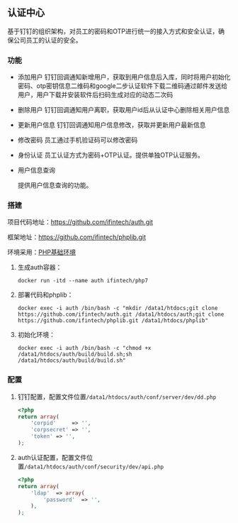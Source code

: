 ## 认证中心

基于钉钉的组织架构，对员工的密码和OTP进行统一的接入方式和安全认证，确保公司员工的认证的安全。

### 功能

- 添加用户
  钉钉回调通知新增用户，获取到用户信息后入库，同时将用户初始化密码、otp密钥信息二维码和google二步认证软件下载二维码通过邮件发送给用户，用户下载并安装软件后扫码生成对应的动态二次码

- 删除用户
  钉钉回调通知用户离职，获取用户id后从认证中心删除相关用户信息

- 更新用户信息
  钉钉回调通知用户信息修改，获取并更新用户最新信息

- 修改密码
  员工通过手机验证码可以修改密码

- 身份认证
  员工认证方式为密码+OTP认证。提供单独OTP认证服务。

- 用户信息查询

  提供用户信息查询的功能。

### 搭建

项目代码地址：https://github.com/ifintech/auth.git

框架地址：https://github.com/ifintech/phplib.git

环境采用：[PHP基础环境](https://hub.docker.com/r/ifintech/php7/)

1. 生成auth容器：

   ````shell
   docker run -itd --name auth ifintech/php7
   ````

2. 部署代码和phplib：

   ```shell
   docker exec -i auth /bin/bash -c "mkdir /data1/htdocs;git clone https://github.com/ifintech/auth.git /data1/htdocs/auth;git clone https://github.com/ifintech/phplib.git /data1/htdocs/phplib"
   ```

3. 初始化环境：

   ```shell
   docker exec -i auth /bin/bash -c "chmod +x /data1/htdocs/auth/build/build.sh;sh /data1/htdocs/auth/build/build.sh"
   ```

### 配置

1. 钉钉配置，配置文件位置`/data1/htdocs/auth/conf/server/dev/dd.php`

   ```php
   <?php
   return array(
       'corpid'     => '',
       'corpsecret' => '',
       'token' => '',
   );
   ```

2. auth认证配置，配置文件位置`/data1/htdocs/auth/conf/security/dev/api.php`

   ```php
   <?php
   return array(
       'ldap'  => array(
           'password'  => '',
       ),
   );
   ```